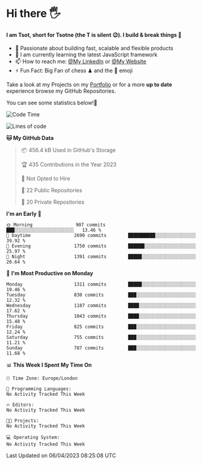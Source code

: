 # Hi there :raised_hand_with_fingers_splayed:
#### I am Tsot, short for Tsotne (the T is silent :wink:). I build & break things :space_invader:
- :telescope: Passionate about building fast, scalable and flexible products
- :seedling: I am currently learning the latest JavaScript framework 
- :mailbox: How to reach me: [@My LinkedIn](https://www.linkedin.com/in/tsotne-gvadzabia/) or [@My Website](https://tsotne.co.uk/contact)
- :zap: Fun Fact: Big Fan of chess ♟ and the 👾 emoji

Take a look at my Projects on my [Portfolio](https://tsotne.co.uk/) or for a more **up to date** experience browse my GitHub Repositories.

You can see some statistics below!:space_invader:
<!--START_SECTION:waka-->
![Code Time](http://img.shields.io/badge/Code%20Time-761%20hrs%202%20mins-blue)

![Lines of code](https://img.shields.io/badge/From%20Hello%20World%20I%27ve%20Written-4.3%20million%20lines%20of%20code-blue)

**🐱 My GitHub Data** 

> 📦 456.4 kB Used in GitHub's Storage 
 > 
> 🏆 435 Contributions in the Year 2023
 > 
> 🚫 Not Opted to Hire
 > 
> 📜 22 Public Repositories 
 > 
> 🔑 20 Private Repositories 
 > 
**I'm an Early 🐤** 

```text
🌞 Morning                907 commits         ███░░░░░░░░░░░░░░░░░░░░░░   13.46 % 
🌆 Daytime                2690 commits        ██████████░░░░░░░░░░░░░░░   39.92 % 
🌃 Evening                1750 commits        ██████░░░░░░░░░░░░░░░░░░░   25.97 % 
🌙 Night                  1391 commits        █████░░░░░░░░░░░░░░░░░░░░   20.64 % 
```
📅 **I'm Most Productive on Monday** 

```text
Monday                   1311 commits        █████░░░░░░░░░░░░░░░░░░░░   19.46 % 
Tuesday                  830 commits         ███░░░░░░░░░░░░░░░░░░░░░░   12.32 % 
Wednesday                1187 commits        ████░░░░░░░░░░░░░░░░░░░░░   17.62 % 
Thursday                 1043 commits        ████░░░░░░░░░░░░░░░░░░░░░   15.48 % 
Friday                   825 commits         ███░░░░░░░░░░░░░░░░░░░░░░   12.24 % 
Saturday                 755 commits         ███░░░░░░░░░░░░░░░░░░░░░░   11.21 % 
Sunday                   787 commits         ███░░░░░░░░░░░░░░░░░░░░░░   11.68 % 
```


📊 **This Week I Spent My Time On** 

```text
🕑︎ Time Zone: Europe/London

💬 Programming Languages: 
No Activity Tracked This Week

🔥 Editors: 
No Activity Tracked This Week

🐱‍💻 Projects: 
No Activity Tracked This Week

💻 Operating System: 
No Activity Tracked This Week
```


 Last Updated on 06/04/2023 08:25:08 UTC
<!--END_SECTION:waka-->
